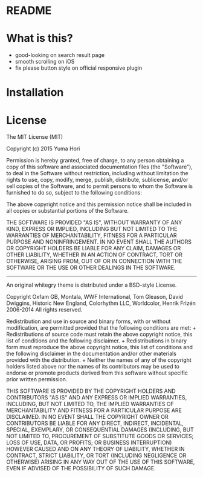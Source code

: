 README
=========

# What is this?

* good-looking on search result page
* smooth scrolling on iOS
* fix please button style on official responsive plugin

# Installation

# License

The MIT License (MIT)

Copyright (c) 2015 Yuma Hori

Permission is hereby granted, free of charge, to any person obtaining a copy
of this software and associated documentation files (the "Software"), to deal
in the Software without restriction, including without limitation the rights
to use, copy, modify, merge, publish, distribute, sublicense, and/or sell
copies of the Software, and to permit persons to whom the Software is
furnished to do so, subject to the following conditions:

The above copyright notice and this permission notice shall be included in
all copies or substantial portions of the Software.

THE SOFTWARE IS PROVIDED "AS IS", WITHOUT WARRANTY OF ANY KIND, EXPRESS OR
IMPLIED, INCLUDING BUT NOT LIMITED TO THE WARRANTIES OF MERCHANTABILITY,
FITNESS FOR A PARTICULAR PURPOSE AND NONINFRINGEMENT. IN NO EVENT SHALL THE
AUTHORS OR COPYRIGHT HOLDERS BE LIABLE FOR ANY CLAIM, DAMAGES OR OTHER
LIABILITY, WHETHER IN AN ACTION OF CONTRACT, TORT OR OTHERWISE, ARISING FROM,
OUT OF OR IN CONNECTION WITH THE SOFTWARE OR THE USE OR OTHER DEALINGS IN
THE SOFTWARE.

---

An original whitegry theme is distributed under a BSD-style License.


Copyright Oxfam GB, Montala, WWF International, Tom Gleason, David Dwiggins, Historic New England, Colorhythm LLC, Worldcolor, Henrik Frizén 2006-2014
All rights reserved.

Redistribution and use in source and binary forms, with or without modification, are permitted provided that the following conditions are met:
	+	Redistributions of source code must retain the above copyright notice, this list of conditions and the following disclaimer.
	+	Redistributions in binary form must reproduce the above copyright notice, this list of conditions and the following disclaimer in the documentation and/or other materials provided with the distribution.
	+	Neither the names of any of the copyright holders listed above nor the names of its contributors may be used to endorse or promote products derived from this software without specific prior written permission.

THIS SOFTWARE IS PROVIDED BY THE COPYRIGHT HOLDERS AND CONTRIBUTORS "AS IS" AND ANY EXPRESS OR IMPLIED WARRANTIES, INCLUDING, BUT NOT LIMITED TO, THE IMPLIED WARRANTIES OF MERCHANTABILITY AND FITNESS FOR A PARTICULAR PURPOSE ARE DISCLAIMED. IN NO EVENT SHALL THE COPYRIGHT OWNER OR CONTRIBUTORS BE LIABLE FOR ANY DIRECT, INDIRECT, INCIDENTAL, SPECIAL, EXEMPLARY, OR CONSEQUENTIAL DAMAGES (INCLUDING, BUT NOT LIMITED TO, PROCUREMENT OF SUBSTITUTE GOODS OR SERVICES; LOSS OF USE, DATA, OR PROFITS; OR BUSINESS INTERRUPTION) HOWEVER CAUSED AND ON ANY THEORY OF LIABILITY, WHETHER IN CONTRACT, STRICT LIABILITY, OR TORT (INCLUDING NEGLIGENCE OR OTHERWISE) ARISING IN ANY WAY OUT OF THE USE OF THIS SOFTWARE, EVEN IF ADVISED OF THE POSSIBILITY OF SUCH DAMAGE.
